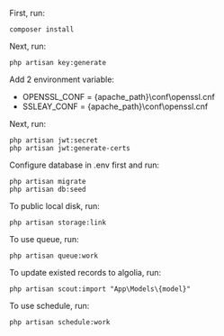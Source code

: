 First, run:

```
composer install
```

Next, run:

```
php artisan key:generate
```

Add 2 environment variable:

- OPENSSL_CONF = {apache_path}\conf\openssl.cnf
- SSLEAY_CONF = {apache_path}\conf\openssl.cnf

Next, run:

```
php artisan jwt:secret
php artisan jwt:generate-certs
```

Configure database in .env first and run:

```
php artisan migrate
php artisan db:seed
```

To public local disk, run:

```
php artisan storage:link
```

To use queue, run:

```
php artisan queue:work
```

To update existed records to algolia, run:

```
php artisan scout:import "App\Models\{model}"
```

To use schedule, run:

```
php artisan schedule:work
```
